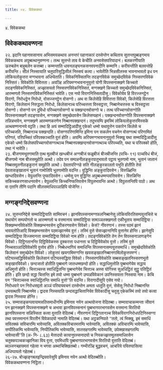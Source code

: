 ```yaml
---
title: ०४. विवेककथा

---
```

४. विवेककथा  


## विवेककथावण्णना

२२. इदानि पहानावसानाय अभिसमयकथाय अनन्तरं पहानाकारं दस्सेन्तेन कथिताय सुत्तन्तपुब्बङ्गमाय विवेककथाय अपुब्बत्थानुवण्णना। तत्थ सुत्तन्ते ताव ये केचीति अनवसेसपरियादानं। बलकरणीयाति ऊरुबलेन बाहुबलेन कत्तब्बा। कम्मन्ताति धावनलङ्घनकसनवपनादीनि कम्मानि। करीयन्तीति बलवन्तेहि करीयन्ति। सीलं निस्सायाति चतुपारिसुद्धिसीलं निस्सयं कत्वा। भावेतीति भिन्नसीलस्स भावनाभावतो इध पन लोकियलोकुत्तरा मग्गभावना अधिप्पेताति। विवेकनिस्सितन्ति तदङ्गविवेकं समुच्छेदविवेकं निस्सरणविवेकं निस्सितं। विवेकोति विवित्तता। अयञ्हि अरियमग्गभावनानुयुत्तो योगी विपस्सनाक्खणे किच्चतो तदङ्गविवेकनिस्सितं, अज्झासयतो निस्सरणविवेकनिस्सितं, मग्गक्खणे किच्चतो समुच्छेदविवेकनिस्सितं, आरम्मणतो निस्सरणविवेकनिस्सितं भावेति। एस नयो विरागनिस्सितादीसु। विवेकोयेव हि विरज्जनट्ठेन विरागो, निरोधट्ठेन निरोधो, वोसज्जनट्ठेन वोसग्गो। अथ वा किलेसेहि विवित्तत्ता विवेको, किलेसेहि विरत्तत्ता विरागो, किलेसानं निरुद्धत्ता निरोधो, किलेसानञ्च परिच्चत्तत्ता विस्सट्ठत्ता, निब्बानेचत्तस्स च विस्सट्ठत्ता वोसग्गो। वोसग्गो पन दुविधो परिच्चागवोसग्गो च पक्खन्दनवोसग्गो च। तत्थ परिच्चागवोसग्गोति विपस्सनाक्खणे तदङ्गवसेन, मग्गक्खणे समुच्छेदवसेन किलेसप्पहानं। पक्खन्दनवोसग्गोति विपस्सनाक्खणे तन्निन्नभावेन, मग्गक्खणे आरम्मणकरणेन निब्बानपक्खन्दनं। तदुभयम्पि इमस्मिं लोकियलोकुत्तरमिस्सके अत्थवण्णनानये वट्टति। तथा हि अयं सम्मादिट्ठिआदीसु एकेको धम्मो यथावुत्तेन पकारेन किलेसे च परिच्चजति, निब्बानञ्च पक्खन्दति। वोसग्गपरिणामिन्ति इमिना पन सकलेन वचनेन वोसग्गत्थं परिणामितं परिणतं, परिपच्चितं परिपक्कञ्चाति वुत्तं होति। अयम्पि अरियमग्गभावनानुयुत्तो भिक्खु यथा सम्मादिट्ठिआदीसु एकेको धम्मो किलेसपरिच्चागवोसग्गत्थञ्च निब्बानपक्खन्दनवोसग्गत्थञ्च परिपच्चति, यथा च परिपक्को होति, तथा नं भावेति।  
२३. बीजगामभूतगामाति एत्थ मूलबीजं खन्धबीजं अग्गबीजं फळुबीजं बीजबीजन्ति (पाचि॰ ९१) पञ्चविधं बीजं, बीजगामो नाम बीजसमूहोति अत्थो। तदेव पन सम्पन्ननीलङ्कुरपातुभावतो पट्ठाय भूतगामो नाम, भूतानं जातानं निब्बत्तमूलनीलङ्कुरानं समूहोति अत्थो। देवतापरिग्गहे सति नीलङ्कुरकालतो पभुति होतीति तेसं देवतासङ्खातानं भूतानं गामोतिपि भूतगामोति वदन्ति। वुद्धिन्ति अङ्कुरादिवसेन। विरुळ्हिन्ति खन्धादिवसेन। वेपुल्लन्ति पुप्फादिवसेन। धम्मेसु पन वुद्धिन्ति अपुब्बधम्मप्पवत्तिवसेन। विरुळिन्ति सकिच्चकरणसाधनवसेन। वेपुल्लन्ति किच्चनिप्फत्तिवसेन विपुलभावन्ति अत्थो। विपुलत्तन्तिपि पाठो। अथ वा एतानि तीणि पदानि सीलसमाधिपञ्ञाहिपि योजेन्ति।  


## मग्गङ्गनिद्देसवण्णना

२४. सुत्तन्तनिद्देसे सम्मादिट्ठियाति सामिवचनं। झानविपस्सनामग्गफलनिब्बानेसु लोकियविरतिसम्पयुत्तचित्ते च यथायोगं सम्पयोगतो च आरम्मणतो च वत्तमानाय सम्मादिट्ठिया सामञ्ञलक्खणतो एकीभूताय सम्मादिट्ठिया। विक्खम्भनविवेकोति विक्खम्भनवसेन दूरीकरणवसेन विवेको। केसं? नीवरणानं। तस्स पठमं झानं भावयतोतिआदि विक्खम्भनवसेन पठमज्झानमेव वुत्तं। तस्मिं वुत्ते सेसज्झानानिपि वुत्तानेव होन्ति। झानेसुपि सम्मादिट्ठिया विज्जमानत्ता सम्मादिट्ठिया विवेको नाम होति। तदङ्गविवेकोति तेन तेन विपस्सनाञाणङ्गेन विवेको। दिट्ठिगतानन्ति दिट्ठिविवेकस्स दुक्करत्ता पधानत्ता च दिट्ठिविवेकोव वुत्तो। तस्मिं वुत्ते निच्चसञ्ञादिविवेकोपि वुत्तोव होति। निब्बेधभागियं समाधिन्ति विपस्सनासम्पयुत्तसमाधिं। समुच्छेदविवेकोति किलेसानं समुच्छेदेन विवेको। लोकुत्तरं खयगामिमग्गन्ति खयसङ्खातनिब्बानगामिलोकुत्तरमग्गं। पटिप्पस्सद्धिविवेकोति किलेसानं पटिप्पस्सद्धिया विवेको। निस्सरणविवेकोति सब्बसङ्खतनिस्सरणभूतो सङ्खारविवेको। छन्दजातो होतीति पुब्बभागे जातधम्मछन्दो होति। सद्धाधिमुत्तोति पुब्बभागेयेव सद्धाय अधिमुत्तो होति। चित्तञ्चस्स स्वाधिट्ठितन्ति पुब्बभागेयेव चित्तञ्च अस्स योगिस्स सुअधिट्ठितं सुट्ठु पतिट्ठितं होति। इति छन्दो सद्धा चित्तन्ति इमे तयो धम्मा पुब्बभागे उप्पन्नविवेकानं उपनिस्सयत्ता निस्सया नाम। केचि पन ‘‘चित्तञ्चस्स स्वाधिट्ठितन्ति समाधि वुत्तो’’ति वदन्ति। विरागादीसुपि एसेव नयो।  
निरोधवारे पन निरोधसद्दतो अञ्ञं परियायवचनं दस्सेन्तेन अमता धातूति वुत्तं, सेसेसु निरोधो निब्बानन्ति उभयत्थापि निब्बानमेव। द्वादस निस्सयाति छन्दसद्धाचित्तानियेव विवेकादीसु चतूसु एकेकस्मिं तयो तयो कत्वा द्वादस निस्सया होन्ति।  
२५. सम्मासङ्कप्पवायामसतिसमाधीनम्पि इमिनाव नयेन अत्थयोजना वेदितब्बा। सम्मावाचाकम्मन्ता जीवानं पन झानक्खणे विपस्सनाक्खणे च अभावा झानविपस्सनानं पुब्बभागपरभागवसेन वत्तमाना विरतियो झानविपस्सना सन्निस्सिता कत्वा वुत्ताति वेदितब्बं। नीवरणानं दिट्ठिगतानञ्च विवेकविरागनिरोधपटिनिस्सग्गा तथा पवत्तमानानं विरतीनं विवेकादयो नामाति वेदितब्बं। यथा अट्ठकनिपाते ‘‘ततो, त्वं भिक्खु, इमं समाधिं सवितक्कं सविचारम्पि भावेय्यासि, अवितक्कविचारमत्तम्पि भावेय्यासि, अवितक्कं अविचारम्पि भावेय्यासि, सप्पीतिकम्पि भावेय्यासि, निप्पीतिकम्पि भावेय्यासि, सातसहगतम्पि भावेय्यासि, उपेक्खासहगतम्पि भावेय्यासी’’ति (अ॰ नि॰ ८.६३) मेत्तादयो कायानुपस्सनादयो च नियकज्झत्तमूलसमाधिवसेन चतुक्कपञ्चकज्झानिका विय वुत्ता, एवमिधापि पुब्बभागपरभागवसेन विरतियो वुत्ताति वेदितब्बं। ब्यञ्जनच्छायमत्तं गहेत्वा न भगवा अब्भाचिक्खितब्बो। गम्भीरञ्हि बुद्धवचनं, आचरिये पयिरुपासित्वा अधिप्पायतो गहेतब्बं।  
२६-२७. बोज्झङ्गबलइन्द्रियवारेसुपि इमिनाव नयेन अत्थो वेदितब्बोति।  
विवेककथावण्णना निट्ठिता।  